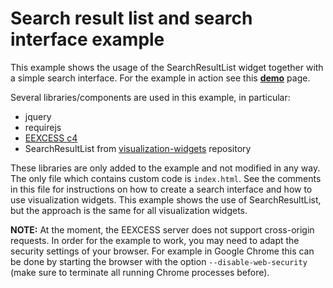 # Search result list and search interface example

This example shows the usage of the SearchResultList widget together with a simple search interface. 
For the example in action see this **[demo](http://rawgit.com/EEXCESS/visualization-widgets/master/examples/searchinterface-resultlist/index.html)** page.

Several libraries/components are used in this example, in particular:
* jquery
* requirejs
* [EEXCESS c4](https://github.com/EEXCESS/c4)
* SearchResultList from [visualization-widgets](https://github.com/EEXCESS/visualization-widgets) repository

These libraries are only added to the example and not modified in any way. The only file which contains custom code is `index.html`. See the comments in this file for instructions on how to create a search interface and how to use visualization widgets. This example shows the use of SearchResultList, but the approach is the same for all visualization widgets.

**NOTE:** At the moment, the EEXCESS server does not support cross-origin requests. In order for the example to work, you may need to adapt the security settings of your browser.
For example in Google Chrome this can be done by starting the browser with the option `--disable-web-security` (make sure to terminate all running Chrome processes before).